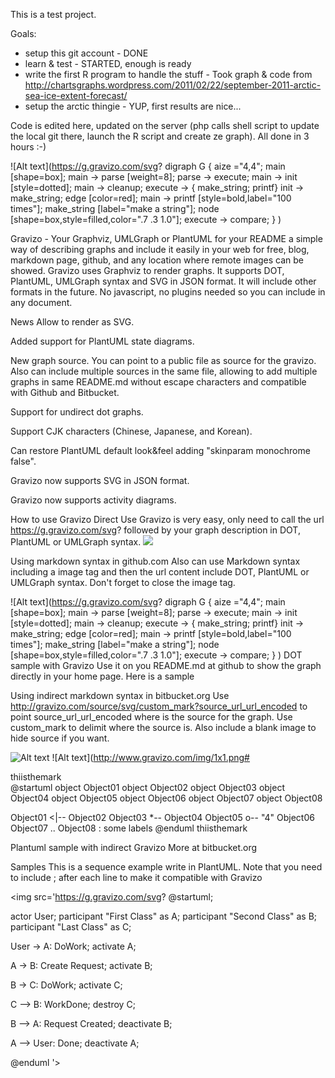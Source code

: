 This is a test project.

Goals:
- setup this git account - DONE
- learn & test - STARTED, enough is ready
- write the first R program to handle the stuff - Took graph & code from http://chartsgraphs.wordpress.com/2011/02/22/september-2011-arctic-sea-ice-extent-forecast/
- setup the arctic thingie - YUP, first results are nice...

Code is edited here, updated on the server (php calls shell script to update the local git there, launch the R script and create ze graph). 
All done in 3 hours :-)



![Alt text](https://g.gravizo.com/svg?
  digraph G {
    aize ="4,4";
    main [shape=box];
    main -> parse [weight=8];
    parse -> execute;
    main -> init [style=dotted];
    main -> cleanup;
    execute -> { make_string; printf}
    init -> make_string;
    edge [color=red];
    main -> printf [style=bold,label="100 times"];
    make_string [label="make a string"];
    node [shape=box,style=filled,color=".7 .3 1.0"];
    execute -> compare;
  }
)


Gravizo - Your Graphviz, UMLGraph or PlantUML for your README
a simple way of describing graphs and include it easily in your web for free, blog, markdown page, github, and any location where remote images can be showed. Gravizo uses Graphviz to render graphs. It supports DOT, PlantUML, UMLGraph syntax and SVG in JSON format. It will include other formats in the future. No javascript, no plugins needed so you can include in any document.

News
Allow to render as SVG.

Added support for PlantUML state diagrams.

New graph source. You can point to a public file as source for the gravizo. Also can include multiple sources in the same file, allowing to add multiple graphs in same README.md without escape characters and compatible with Github and Bitbucket.

Support for undirect dot graphs.

Support CJK characters (Chinese, Japanese, and Korean).

Can restore PlantUML default look&feel adding "skinparam monochrome false".

Gravizo now supports SVG in JSON format.

Gravizo now supports activity diagrams.

How to use Gravizo
Direct
Use Gravizo is very easy, only need to call the url https://g.gravizo.com/svg? followed by your graph description in DOT, PlantUML or UMLGraph syntax.
<img src='https://g.gravizo.com/svg?
 digraph G {
   main -> parse -> execute;
   main -> init;
   main -> cleanup;
   execute -> make_string;
   execute -> printf
   init -> make_string;
   main -> printf;
   execute -> compare;
 }
'/>

Using markdown syntax in github.com
Also can use Markdown syntax including a image tag and then the url content include DOT, PlantUML or UMLGraph syntax. Don't forget to close the image tag.

![Alt text](https://g.gravizo.com/svg?
  digraph G {
    aize ="4,4";
    main [shape=box];
    main -> parse [weight=8];
    parse -> execute;
    main -> init [style=dotted];
    main -> cleanup;
    execute -> { make_string; printf}
    init -> make_string;
    edge [color=red];
    main -> printf [style=bold,label="100 times"];
    make_string [label="make a string"];
    node [shape=box,style=filled,color=".7 .3 1.0"];
    execute -> compare;
  }
)
DOT sample with Gravizo
Use it on you README.md at github to show the graph directly in your home page. Here is a sample

Using indirect markdown syntax in bitbucket.org
Use http://gravizo.com/source/svg/custom_mark?source_url_url_encoded to point source_url_url_encoded where is the source for the graph. Use custom_mark to delimit where the source is. Also include a blank image to hide source if you want.

![Alt text](https://g.gravizo.com/source/svg/thiisthemark?http%3A%2F%2Fwww.gravizo.com)
![Alt text](http://www.gravizo.com/img/1x1.png#

thiisthemark        
@startuml
object Object01
object Object02
object Object03
object Object04
object Object05
object Object06
object Object07
object Object08

Object01 <|-- Object02
Object03 *-- Object04
Object05 o-- "4" Object06
Object07 .. Object08 : some labels
@enduml
thiisthemark        
        
Plantuml sample with indirect Gravizo
More at bitbucket.org

Samples
This is a sequence example write in PlantUML. Note that you need to include ; after each line to make it compatible with Gravizo

<img src='https://g.gravizo.com/svg?
@startuml;

actor User;
participant "First Class" as A;
participant "Second Class" as B;
participant "Last Class" as C;

User -> A: DoWork;
activate A;

A -> B: Create Request;
activate B;

B -> C: DoWork;
activate C;

C --> B: WorkDone;
destroy C;

B --> A: Request Created;
deactivate B;

A --> User: Done;
deactivate A;

@enduml
'>
    
